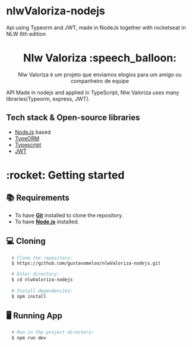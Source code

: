 # nlwValoriza-nodejs
Api using Typeorm and JWT, made in NodeJs together with rocketseat in NLW 6th edition

<h1 align="center">Nlw Valoriza :speech_balloon:</h1>

<p align="center">  
Nlw Valoriza é um projeto que enviamos elogios para um amigo ou companheiro de equipe
<p
Nlw Valoriza is a joint project with RocketSeat on the 6th edition of NLW.</br>
API Made in nodejs and applied in TypeScript, Nlw Valoriza uses many libraries(Typeorm, express, JWT).
</p>

## Tech stack & Open-source libraries

- [NodeJs](https://nodejs.org/en/) based
- [TypeORM](https://typeorm.io/)
- [Typescript](https://www.typescriptlang.org/)
- [JWT](https://jwt.io/)


<h1>:rocket: Getting started</h1>

## :books: Requirements
- To have [**Git**](https://git-scm.com/) installed to clone the repository.
- To have [**Node.js**](https://nodejs.org/en/) installed.

## :computer: Cloning
``` bash
  # Clone the repository:
  $ https://github.com/gustavomeloo/nlwValoriza-nodejs.git

  # Enter directory:
  $ cd nlwValoriza-nodejs
  
  # Install dependencies:
  $ npm install
```

## 🖥️ Running App
```bash
  # Run in the project directory:
  $ npm run dev
```



